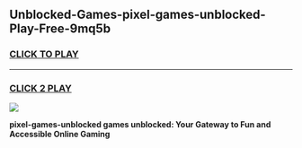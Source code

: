 
## Unblocked-Games-pixel-games-unblocked-Play-Free-9mq5b
<h3>
<a href="https://premium76.site?title=pixel-games-unblocked&ref=18A">CLICK TO PLAY</a></h3>
<hr>

<h3>
<a href="https://premium76.site?title=pixel-games-unblocked&ref=18A">CLICK 2 PLAY</a>
  
</h3>

<a href="https://premium76.site?title=pixel-games-unblocked&ref=18A"><img src="https://clearcache.store/games.png"></a>


**pixel-games-unblocked games unblocked: Your Gateway to Fun and Accessible Online Gaming**
